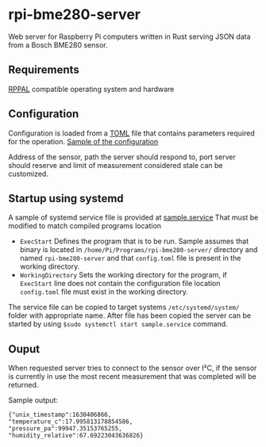 # rpi-bme280-server
Web server for Raspberry Pi computers written in Rust serving JSON data from a Bosch BME280 sensor.

## Requirements
[RPPAL](https://docs.golemparts.com/rppal/) compatible operating system and hardware

## Configuration
Configuration is loaded from a [TOML](https://toml.io/) file that contains parameters
required for the operation. [Sample of the configuration](samples/config.toml)

Address of the sensor, path the server should respond to, port server should 
reserve and limit of measurement considered stale can be customized.

## Startup using systemd
 A sample of systemd service file is provided at  [sample.service](samples/sample.service)
 That must be modified to match compiled programs location
  - `ExecStart` Defines the program that is to be run. Sample assumes that binary 
    is located in `/home/Pi/Programs/rpi-bme280-server/` directory and named 
    `rpi-bme280-server` and that `config.toml` file is present in the working directory.
  - `WorkingDirectory` Sets the working directory for the program, if `ExecStart`
    line does not contain the configuration file location `config.toml` file must
    exist in the working directory.

The service file can be copied to target systems `/etc/systemd/system/` folder with 
appropriate name. After file has been  copied the server can be started by using `$sudo systemctl start sample.service` command.

## Ouput
When requested server tries to connect to the sensor over I²C, if the sensor is 
currently in use the most recent measurement that was completed will be returned.

Sample output:

```
{"unix_timestamp":1630406866,
"temperature_c":17.995813178854586,
"pressure_pa":99947.35153765255,
"humidity_relative":67.69223043636826}
```

